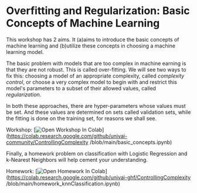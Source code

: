 # Overfitting and Regularization: Basic Concepts of Machine Learning

This workshop has 2 aims. It (a)aims to introduce the basic concepts of machine learning and (b)utilize these concepts in choosing a machine learning model.

The basic problem with models that are too complex in machine earning is that they are not robust. This is called over-fitting. We will see two ways to fix this: choosing a model of an appropriate complexity, called *complexity control*, or choose a very complex model to begin with and restrict this model's parameters to a subset of their allowed values, called *regularization*.

In both these approaches, there are hyper-parameters whose values must be set. And these values are determined on sets called validation sets, while the fitting is done on the training set, for reasons we shall see.

Workshop: [![Open Workshop In Colab](https://colab.research.google.com/assets/colab-badge.svg)](https://colab.research.google.com/github/univai-community/ControllingComplexity
/blob/main/basic_concepts.ipynb)

Finally, a homework problem on classification with Logistic Regression and k-Nearest Neighbors will help cement your understanding.

Homework: [![Open Homework In Colab](https://colab.research.google.com/assets/colab-badge.svg)](https://colab.research.google.com/github/univai-ghf/ControllingComplexity
/blob/main/homework_knnClassification.ipynb)
